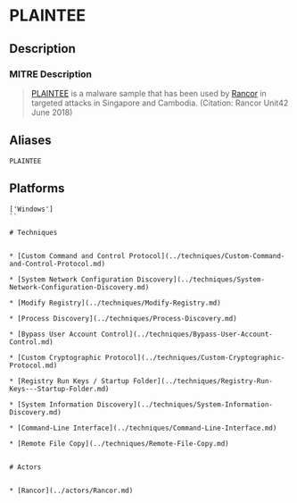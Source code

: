 
# PLAINTEE

## Description

### MITRE Description

> [PLAINTEE](https://attack.mitre.org/software/S0254) is a malware sample that has been used by [Rancor](https://attack.mitre.org/groups/G0075) in targeted attacks in Singapore and Cambodia. (Citation: Rancor Unit42 June 2018)

## Aliases

```
PLAINTEE
```

## Platforms

```
['Windows']
``

# Techniques


* [Custom Command and Control Protocol](../techniques/Custom-Command-and-Control-Protocol.md)

* [System Network Configuration Discovery](../techniques/System-Network-Configuration-Discovery.md)
    
* [Modify Registry](../techniques/Modify-Registry.md)
    
* [Process Discovery](../techniques/Process-Discovery.md)
    
* [Bypass User Account Control](../techniques/Bypass-User-Account-Control.md)
    
* [Custom Cryptographic Protocol](../techniques/Custom-Cryptographic-Protocol.md)
    
* [Registry Run Keys / Startup Folder](../techniques/Registry-Run-Keys---Startup-Folder.md)
    
* [System Information Discovery](../techniques/System-Information-Discovery.md)
    
* [Command-Line Interface](../techniques/Command-Line-Interface.md)
    
* [Remote File Copy](../techniques/Remote-File-Copy.md)
    

# Actors


* [Rancor](../actors/Rancor.md)

